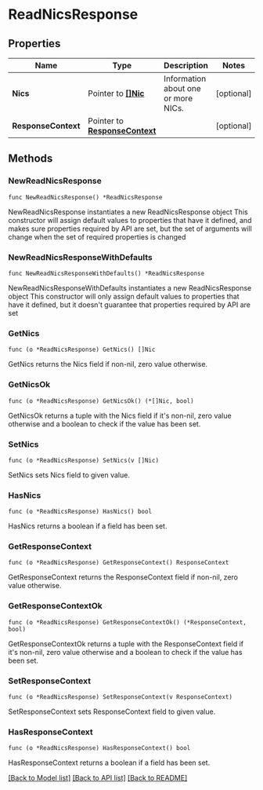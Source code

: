 # ReadNicsResponse

## Properties

Name | Type | Description | Notes
------------ | ------------- | ------------- | -------------
**Nics** | Pointer to [**[]Nic**](Nic.md) | Information about one or more NICs. | [optional] 
**ResponseContext** | Pointer to [**ResponseContext**](ResponseContext.md) |  | [optional] 

## Methods

### NewReadNicsResponse

`func NewReadNicsResponse() *ReadNicsResponse`

NewReadNicsResponse instantiates a new ReadNicsResponse object
This constructor will assign default values to properties that have it defined,
and makes sure properties required by API are set, but the set of arguments
will change when the set of required properties is changed

### NewReadNicsResponseWithDefaults

`func NewReadNicsResponseWithDefaults() *ReadNicsResponse`

NewReadNicsResponseWithDefaults instantiates a new ReadNicsResponse object
This constructor will only assign default values to properties that have it defined,
but it doesn't guarantee that properties required by API are set

### GetNics

`func (o *ReadNicsResponse) GetNics() []Nic`

GetNics returns the Nics field if non-nil, zero value otherwise.

### GetNicsOk

`func (o *ReadNicsResponse) GetNicsOk() (*[]Nic, bool)`

GetNicsOk returns a tuple with the Nics field if it's non-nil, zero value otherwise
and a boolean to check if the value has been set.

### SetNics

`func (o *ReadNicsResponse) SetNics(v []Nic)`

SetNics sets Nics field to given value.

### HasNics

`func (o *ReadNicsResponse) HasNics() bool`

HasNics returns a boolean if a field has been set.

### GetResponseContext

`func (o *ReadNicsResponse) GetResponseContext() ResponseContext`

GetResponseContext returns the ResponseContext field if non-nil, zero value otherwise.

### GetResponseContextOk

`func (o *ReadNicsResponse) GetResponseContextOk() (*ResponseContext, bool)`

GetResponseContextOk returns a tuple with the ResponseContext field if it's non-nil, zero value otherwise
and a boolean to check if the value has been set.

### SetResponseContext

`func (o *ReadNicsResponse) SetResponseContext(v ResponseContext)`

SetResponseContext sets ResponseContext field to given value.

### HasResponseContext

`func (o *ReadNicsResponse) HasResponseContext() bool`

HasResponseContext returns a boolean if a field has been set.


[[Back to Model list]](../README.md#documentation-for-models) [[Back to API list]](../README.md#documentation-for-api-endpoints) [[Back to README]](../README.md)


